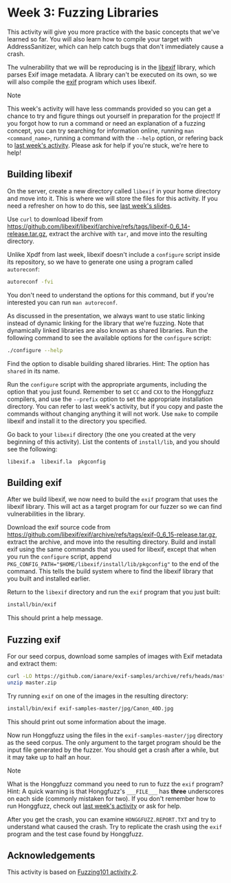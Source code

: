 # Week 3: Fuzzing Libraries

This activity will give you more practice with the basic concepts that we've learned so far.
You will also learn how to compile your target with AddressSanitizer, which can help catch bugs that don't immediately cause a crash.

The vulnerability that we will be reproducing is in the [libexif](https://libexif.github.io/) library, which parses Exif image metadata.
A library can't be executed on its own, so we will also compile the [exif](https://github.com/libexif/exif) program which uses libexif.

> [!NOTE]
> This week's activity will have less commands provided so you can get a chance to try and figure things out yourself in preparation for the project!
> If you forgot how to run a command or need an explanation of a fuzzing concept, you can try searching for information online, running `man <command_name>`, running a command with the `--help` option, or refering back to [last week's activity](02-intro-to-fuzzing.md).
> Please ask for help if you're stuck, we're here to help!

## Building libexif

On the server, create a new directory called `libexif` in your home directory and move into it.
This is where we will store the files for this activity.
If you need a refresher on how to do this, see [last week's slides](https://l.acmcyber.com/fuzzing-lab-1).

Use `curl` to download libexif from <https://github.com/libexif/libexif/archive/refs/tags/libexif-0_6_14-release.tar.gz>, extract the archive with `tar`, and move into the resulting directory.

Unlike Xpdf from last week, libexif doesn't include a `configure` script inside its repository, so we have to generate one using a program called `autoreconf`:

```sh
autoreconf -fvi
```

You don't need to understand the options for this command, but if you're interested you can run `man autoreconf`.

As discussed in the presentation, we always want to use static linking instead of dynamic linking for the library that we're fuzzing.
Note that dynamically linked libraries are also known as shared libraries.
Run the following command to see the available options for the `configure` script:

```sh
./configure --help
```

Find the option to disable building shared libraries.
Hint: The option has `shared` in its name.

Run the `configure` script with the appropriate arguments, including the option that you just found.
Remember to set `CC` and `CXX` to the Honggfuzz compilers, and use the `--prefix` option to set the appropriate installation directory.
You can refer to last week's activity, but if you copy and paste the commands without changing anything it will not work.
Use `make` to compile libexif and install it to the directory you specified.

Go back to your `libexif` directory (the one you created at the very beginning of this activity).
List the contents of `install/lib`, and you should see the following:

```
libexif.a  libexif.la  pkgconfig
```

## Building exif

After we build libexif, we now need to build the `exif` program that uses the libexif library.
This will act as a target program for our fuzzer so we can find vulnerabilities in the library.

Download the exif source code from <https://github.com/libexif/exif/archive/refs/tags/exif-0_6_15-release.tar.gz>, extract the archive, and move into the resulting directory.
Build and install exif using the same commands that you used for libexif, except that when you run the `configure` script, append `PKG_CONFIG_PATH="$HOME/libexif/install/lib/pkgconfig"` to the end of the command.
This tells the build system where to find the libexif library that you built and installed earlier.

Return to the `libexif` directory and run the `exif` program that you just built:

```sh
install/bin/exif
```

This should print a help message.

## Fuzzing exif

For our seed corpus, download some samples of images with Exif metadata and extract them:

```sh
curl -LO https://github.com/ianare/exif-samples/archive/refs/heads/master.zip
unzip master.zip
```

Try running `exif` on one of the images in the resulting directory:

```sh
install/bin/exif exif-samples-master/jpg/Canon_40D.jpg
```

This should print out some information about the image.

Now run Honggfuzz using the files in the `exif-samples-master/jpg` directory as the seed corpus.
The only argument to the target program should be the input file generated by the fuzzer.
You should get a crash after a while, but it may take up to half an hour.

> [!NOTE]
> What is the Honggfuzz command you need to run to fuzz the `exif` program?
> Hint: A quick warning is that Honggfuzz's `___FILE___` has **three** underscores on each side (commonly mistaken for two).
> If you don't remember how to run Honggfuzz, check out [last week's activity](02-intro-to-fuzzing.md) or ask for help.

After you get the crash, you can examine `HONGGFUZZ.REPORT.TXT` and try to understand what caused the crash.
Try to replicate the crash using the `exif` program and the test case found by Honggfuzz.

## Acknowledgements

This activity is based on [Fuzzing101 activity 2](https://github.com/antonio-morales/Fuzzing101/tree/main/activity%202).
